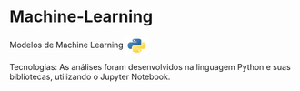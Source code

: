 # Machine-Learning
Modelos de Machine Learning <img align="center" alt="Carol-Python" height="30" width="40" src="https://raw.githubusercontent.com/devicons/devicon/master/icons/python/python-original.svg">


Tecnologias: As análises foram desenvolvidos na linguagem Python e suas bibliotecas, utilizando o Jupyter Notebook.
